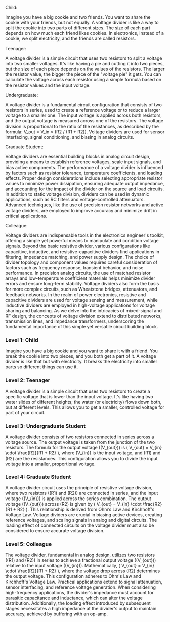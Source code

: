 
Child:

Imagine you have a big cookie and two friends. You want to share the cookie with your friends, but not equally. A voltage divider is like a way to split the cookie into two parts of different sizes. The size of each part depends on how much each friend likes cookies. In electronics, instead of a cookie, we split electricity, and the friends are called resistors.

Teenager:

A voltage divider is a simple circuit that uses two resistors to split a voltage into two smaller voltages. It's like having a pie and cutting it into two pieces, but the size of each piece depends on the values of the resistors. The larger the resistor value, the bigger the piece of the "voltage pie" it gets. You can calculate the voltage across each resistor using a simple formula based on the resistor values and the input voltage.

Undergraduate:

A voltage divider is a fundamental circuit configuration that consists of two resistors in series, used to create a reference voltage or to reduce a larger voltage to a smaller one. The input voltage is applied across both resistors, and the output voltage is measured across one of the resistors. The voltage division is proportional to the ratio of the resistances, as described by the formula: V_out = V_in × (R2 / (R1 + R2)). Voltage dividers are  used for sensor interfacing, signal conditioning, and biasing in analog circuits.

Graduate Student:

Voltage dividers are essential building blocks in analog circuit design, providing a means to establish reference voltages, scale input signals, and bias active components. The performance of a voltage divider is influenced by factors such as resistor tolerance, temperature coefficients, and loading effects. Proper design considerations include selecting appropriate resistor values to minimize power dissipation, ensuring adequate output impedance, and accounting for the impact of the divider on the source and load circuits. In addition to static voltage division, dividers can be used in dynamic applications, such as RC filters and voltage-controlled attenuators. Advanced techniques, like the use of precision resistor networks and active voltage dividers, are employed to improve accuracy and minimize drift in critical applications.

Colleague:

Voltage dividers are indispensable tools in the electronics engineer's toolkit, offering a simple yet powerful means to manipulate and condition voltage signals. Beyond the basic resistive divider, various configurations like capacitive, inductive, and resistive-capacitive dividers find applications in filtering, impedance matching, and power supply design. The choice of divider topology and component values requires careful consideration of factors such as frequency response, transient behavior, and noise performance. In precision analog circuits, the use of matched resistor arrays and low-temperature coefficient materials helps minimize divider errors and ensure long-term stability. Voltage dividers also form the basis for more complex circuits, such as Wheatstone bridges, attenuators, and feedback networks. In the realm of power electronics, resistive and capacitive dividers are used for voltage sensing and measurement, while inductive dividers are employed in high-voltage applications for voltage sharing and balancing. As we delve into the intricacies of mixed-signal and RF design, the concepts of voltage division extend to distributed networks, transmission lines, and impedance transformers, underscoring the fundamental importance of this simple yet versatile circuit building block.

### Level 1:  Child

Imagine you have a big cookie and you want to share it with a friend. You break the cookie into two pieces, and you both get a part of it. A voltage divider is like that but with electricity. It breaks the electricity into smaller parts so different things can use it.

### Level 2:  Teenager

A voltage divider is a simple circuit that uses two resistors to create a specific voltage that is lower than the input voltage. It's like having two water slides of different heights; the water (or electricity) flows down both, but at different levels. This allows you to get a smaller, controlled voltage for part of your circuit.

### Level 3: Undergraduate Student

A voltage divider consists of two resistors connected in series across a voltage source. The output voltage is taken from the junction of the two resistors. The formula for the output voltage (\(V_{out}\)) is \( V_{out} = V_{in} \cdot \frac{R2}{R1 + R2} \), where \(V_{in}\) is the input voltage, and \(R1\) and \(R2\) are the resistances. This configuration allows you to divide the input voltage into a smaller, proportional voltage.

### Level 4:  Graduate Student

A voltage divider circuit uses the principle of resistive voltage division, where two resistors (\(R1\) and \(R2\)) are connected in series, and the input voltage (\(V_{in}\)) is applied across the series combination. The output voltage (\(V_{out}\)) across \(R2\) is given by \( V_{out} = V_{in} \cdot \frac{R2}{R1 + R2} \). This relationship is derived from Ohm’s Law and Kirchhoff's Voltage Law. Voltage dividers are crucial in biasing active devices, creating reference voltages, and scaling signals in analog and digital circuits. The loading effect of connected circuits on the voltage divider must also be considered to ensure accurate voltage division.

### Level 5:  Colleague

The voltage divider, fundamental in analog design, utilizes two resistors (\(R1\) and \(R2\)) in series to achieve a fractional output voltage (\(V_{out}\)) relative to the input voltage (\(V_{in}\)). Mathematically, \( V_{out} = V_{in} \cdot \frac{R2}{R1 + R2} \), where the voltage drop across \(R2\) determines the output voltage. This configuration adheres to Ohm's Law and Kirchhoff's Voltage Law. Practical applications extend to signal attenuation, sensor interfacing, and reference voltage generation. When considering high-frequency applications, the divider's impedance must account for parasitic capacitance and inductance, which can alter the voltage distribution. Additionally, the loading effect introduced by subsequent stages necessitates a high impedance at the divider's output to maintain accuracy,  achieved by buffering with an op-amp.
